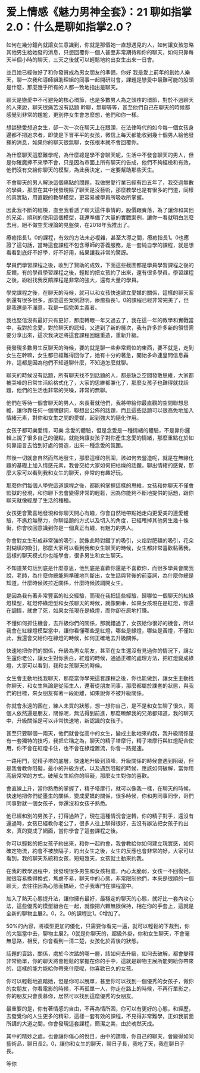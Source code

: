 # 爱上情感《魅力男神全套》：21 聊如指掌2.0：什么是聊如指掌2.0？

如何在幾分鐘內就讓女生意識到，你就是那個她一直想遇見的人，如何讓女孩忽略其他男生給她發的消息，只想回覆你一個人甚至非常期待和你的聊天，如何只靠每天半個小時的聊天，三天之後就可以輕鬆地約出女生出來一日會。

並且她已經做好了和你發贊成為男女朋友的準備，你好 我是愛上前年的創始人樂天，聊一次我和導師組助理組的同事一起開研討會，課題是戀愛中最難可能的股頭是什麼，那麼幾乎所有的人都一致地指出是聊天。

聊天是戀愛中不可避免的核心環節，也是多數男人為之頭疼的環節，對於不過聊天的人來說，聊天很痛苦沒有話題 幹聊，無聊等等，甚至他們自己在聊天的時候都感覺到非常的尷尬，更別停女生會怎麼想，他們和你一樣。

想談戀愛想追女生，卻一次一次在聊天上在跟頭，在法律時代的如今每一個女孩身邊都不把追求者，即使是下冒平平的女孩，微信上每天都能收到幾十個男人給他發揮的消息，如果你的聊天很無聊，女孩根本就不會回覆你。

為什麼聊天這麼難學呢，為什麼總是學不會聊天呢，生活中不發會聊天的男人，但是你確魔捧不來學不會，只是因為市面上所有聊天的告成，他們不夠經檢和有效，他們沒有交給你聊天的模型，為此我決定，一定要幫助那些天生。

不會聊天的男人解決這個痛點的問題，我做戀愛行業已經有四五年了，我交過無數的學員，那麼在其中我發現除了聊天是沒藝術，那麼教學也是有很多的門道，同樣的真實點，用直觀的教學模型，更容易被學員所吸收所掌握。

因此我不斷的經檢，直至我看透了聊天這件事情的，股價跟賣落，為了讓你和其他的兄弟，順利的使用這個模型，我還準備了大量的實戰案例，讓你一看就明白怎麼去用，絕不做空奖理論的見盤俠，在2018年我推出了。

療癒指長1。0的課程，有效的方法未必複雜，甚至大導之間，療癒指長1。0也應證了這句話，當時這套課程不包含導師的答義服務，是一套純自學的課程，就是想看看到底好不好學，好不好用，結果讓我非常的驚訝。

學員們學習課程之後，收到了賢助的成效，下面這些截圖都是學員學習課程之後的反饋，有的學員學習課程之後，輕鬆的把女孩約了出來，還有很多學員，學習課程之後，紛紛找我反饋課程是非常的強大，還有大量的學員。

學完課程之後，在聊天的時候，就可以和女孩快速建立愛媒的關係，這樣的聊天案例還有很多很多，那麼這些案例證明，療癒指長1。0的課程已經非常完美了，但是我還是不滿意，我是一個完美主義者。

我也堅信沒有最好只有更好，那麼轉眼一年又過去了，我在這一年的教學和實戰當中，我對於念愛，對於聊天的認知，又達到了新的層次，我有許多許多新的領悟需要分享出來，這次我決定將這套課程回爐重造，重新升級。

我發現多數男生反聊天的時候，要的就是聊一些非常罰位的東西，要不就是，走到女生在幹嘛，女生都已經難得回你了，她有十分的著急，開始多命連皇問信息轟炸，這都是因為他們不知道聊什麼，不知道怎麼就聊。

聊天的時候沒有話題，所有聊天找不到話題的人，都是缺乏空間發散思維，大家都被哭噪的日常生活給格式化了，大家的思維都兼化了，那麼女孩子也難得就找話題，他們的生活也非常的哭噪，非常的無聊。

他們在等待一個會聊天的男人，來長著就他們，我將帶給你最直觀的空間聯想思維，讓你靠任何一個關鍵詞，聯想出公佈的話題，而且這些話題可以很高免地加入情緒元素，對你和女生之間的愛媒，起到強大的隨化作用。

女孩子都可樂愛情，可樂 念愛的體驗，但是念愛是一種情緒的體驗，不是靠你邏輯上說了很多自己的優點，就能夠讓女孩子對你產生念愛的情緒，那麼重點在於如何靠語言去恰到好處的營造，出來一種念愛的氛圍。

然後一切就會自然而然地發生，那麼這樣的氛圍，該如何去營造呢，就是在無線化題的基礎上加入情感元素，我會交給大家如何把枯燥的話題，聊出情緒的感覺，那麼大家可以看到我和女生的聊天，非常的有趣好玩。

那麼你們每個人學完這道課程之後，都能夠掌握這樣的思維，女孩和你聊天不僅會監獄的發現，和你聊下去會變得非常的輕鬆，因為你能夠不斷地提供的話題，跟你聊天就像經歷了生活的種種。

女孩更會驚喜地發現和你聊天開心有趣，你會自然地帶點她走向更愛美的連愛體驗，不尷尬無壓力，你聊話題的方式以及切入的角度，已經甩掉其他男生幾十條街，你會收回意識到你是一個真正有趣，有魅力的男人。

你會對女生形成非常強的吸引，就像此時對鐵丁的吸引，火焰對肥額的吸引，花朵對糊填的吸引，那麼大家可以看到我和女生聊天的時候，女生都非常喜歡黏著我，這樣的聊天模式你也能學會，很多男生和女生聊天。

不知道某句話到底是什麼意思，他到底是喜歡你還是不喜歡你，而很多學員會問我說，老師，為什麼你總能夠準確地判斷出，女生話與背後的前臺詞，為什麼你總是知道，什麼時候該拉近關係，什麼時候該調開女生。

是因為我有著非常豐富的社交經驗，而現在我把這些經驗，歸哪位一個聊天的紅綠燈模型，紅燈停綠燈型和女孩聊天的時候，就像開車，如果女孩現在是紅燈，你還在調情，就會了死，如果女孩現在是綠燈，而你卻在原地打賺。

不懂如何抓住機會，去升級你們的關係，那就錯過了，女孩給你很好的機會，所以我會在紅綠燈模型當中，讓你看懂哪些是紅燈，哪些是綠燈，哪些是黃燈，不僅如此，我還會交給你在綠燈的時候，如何正確地去升級關係。

快速地把你們的關係，升級為男女朋友，甚至在女生還沒有見過你的情況下，讓女生還你老公，讓女生對你表白，紅燈的時候，通過正確的處理方法，把紅燈變成綠燈，大家可以看到，我和女孩聊天的時候。

女生會主動地找我聊天，那麼當你學完這套課程之後，你也能做到，讓女生主動找你聊天，和女生無論是從陌生人，還著從朋友同事，那麼都屬於課套的狀態，與我們的目標，來女朋友有著一段距離，如果說你不被升級關係。

你就會永遠的困在，練人未買的狀態，想一想你自己，是不是和女生聊了很久，兩個人依然還是朋友，關係呢，無法得到前進，那麼瞭解我的兄弟都知道，我的聊天中，升級關係是可以非常快速地，新認識的女孩子。

甚至只要聊個一兩天，他們就會從高中的女生，變成主動地來約我，我升級關係是有一套獨特的技巧，我把它稱之為，聊天的精子塔摩行，精子塔摩行與紅燈配合使用，你不會在紅燈卡住，也不會在綠燈置流，你會一路提速。

一路用門，從精子塔的底層，快速地升級到頂峰，升級關係的時候會遇到阻礙，但是我會教你阻礙，最小的升級方式，以及遇到阻礙的時候，應該如何破解，當你用高級常常的方式，破解女生給你的阻礙，那麼女生對你的喜歡。

會直線上升，當你熟悉的掌握了，精子塔摩行，就可以像我一樣，在聊天的時候，快速地把你們從墨生的關係，變成愛媒的關係，很多時候，你和男同事同學，哥們同事對就一個女孩子，你還沒和女孩子熟悉。

他已經和別的男孩子，打得過熱了，現在這種情況會逆轉，你的精子對手，還沒有還過時，女孩已經教你老公了，很多人往上聊得很好，去沒有辦法把女孩子約出來，真的變成了網面，當你學會了這套課程之後。

你可以輕鬆的把女孩子約出來，和你一起約會，我會教給你如何建立現實感，如何確定物流，約會不被放隔子，約出女生之後，女生的反應也會非常的好，大家可以看到，我的聊天系統和女孩，短短幾天，女孩就主動來約我。

在我的教學過程中，我發現很多男生和女孩相處，內心太脆弱，女孩一不回復她，就很容易換得換式，焦慮不易，聊天中的心態，非常限制他們，本來是很順的一個聊天，去往往因為心態而搞砸，位子我專門在課程當中。

加入了熱天心態提升法，讓你擁有最好，最穩定的聊天的心態，就好比一套內攻心法，這些優秀的模型組合在一起，就像把六顆無限保持，相在你的手套上，這就是全新的聊物主展2。0，2。0的課程比1。0增加了。

50%的內容，將模型更加的優化，只需要你看完一遍，就可以輕鬆的下裁到，你的大腦當中去，聊物主展2。0就是你聊天的，超級外掛，你和女生聊天，不會毫無思路，相反，你會看到一清二楚，女孩化於背後的狀態。

話題的賣路，關係，處於今次踏的哪一層，該如何去升級，如何去破解，都會變得非常簡單，你的聊天將會輕鬆的掌握在你的手中，這就是聊物主展所能夠給你帶來的，這樣的能力能給你帶來什麼呢，你喜歡已久的女孩。

你可以輕鬆地追踏她，但是你可以脫單，甚至你可以找到一個優秀的女孩子，做你的女朋友，你看電影的時候，不再孤單一人，你走在路上的時候，不再行單影之，你的朋友只會羨慕你，居然可以找到這麼優秀的女朋友。

最重要的是，你有著情感的自由，不再為情所困，你可以有更好的心態，和經歷，去發覺你的人生更多的精彩，這樣一套有效的課程，不見得非常難學，正如我前面所講的大道之間，你會發現這套課程，簡潔之美，由於魂然天成。

其中的精妙之處，也會讓你傷心的悅目，由中的讚嘆，你自己的聊天，會變得如同藝術品，聊日長2。0，讓你和女生的聊天，聊日子長，我吃了天，我在聊日子長。

等你
